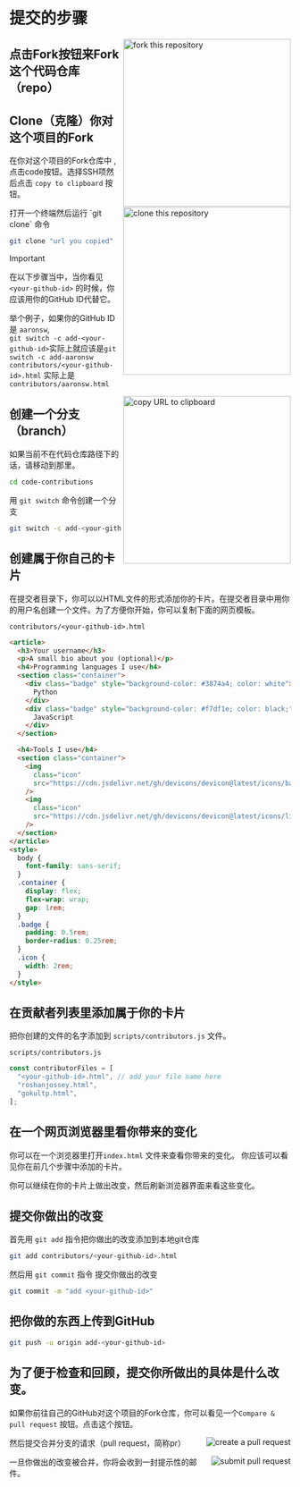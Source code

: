 # 提交的步骤

<img align="right" width="300" src="https://firstcontributions.github.io/assets/Readme/fork.png" alt="fork this repository" />

## 点击Fork按钮来Fork这个代码仓库（repo）

## Clone（克隆）你对这个项目的Fork

在你对这个项目的Fork仓库中 , 点击code按钮。选择SSH项然后点击 `copy to clipboard` 按钮。

<img align="right" width="300" src="https://firstcontributions.github.io/assets/Readme/clone.png" alt="clone this repository" />
打开一个终端然后运行 `git clone` 命令

```bash
git clone "url you copied"
```

> [!IMPORTANT]
> 在以下步骤当中，当你看见 `<your-github-id>` 的时候，你应该用你的GitHub ID代替它。
>
> 举个例子，如果你的GitHub ID 是  `aaronsw`,  
> `git switch -c add-<your-github-id>`实际上就应该是`git switch -c add-aaronsw`  
> `contributors/<your-github-id>.html` 实际上是 `contributors/aaronsw.html`
>
> 

<img align="right" width="300" src="https://firstcontributions.github.io/assets/Readme/copy-to-clipboard.png" alt="copy URL to clipboard" />

## 创建一个分支（branch）

如果当前不在代码仓库路径下的话，请移动到那里。

```bash
cd code-contributions
```

用 `git switch` 命令创建一个分支

```bash
git switch -c add-<your-github-id>
```


## 创建属于你自己的卡片

在提交者目录下，你可以以HTML文件的形式添加你的卡片。在提交者目录中用你的用户名创建一个文件。为了方便你开始，你可以复制下面的网页模板。

`contributors/<your-github-id>.html`
```html
<article>
  <h3>Your username</h3>
  <p>A small bio about you (optional)</p>
  <h4>Programming languages I use</h4>
  <section class="container">
    <div class="badge" style="background-color: #3874a4; color: white">
      Python
    </div>
    <div class="badge" style="background-color: #f7df1e; color: black;">
      JavaScript
    </div>
  </section>

  <h4>Tools I use</h4>
  <section class="container">
    <img
      class="icon"
      src="https://cdn.jsdelivr.net/gh/devicons/devicon@latest/icons/bash/bash-original.svg"
    />
    <img
      class="icon"
      src="https://cdn.jsdelivr.net/gh/devicons/devicon@latest/icons/linux/linux-original.svg"
    />
  </section>
</article>
<style>
  body {
    font-family: sans-serif;
  }
  .container {
    display: flex;
    flex-wrap: wrap;
    gap: 1rem;
  }
  .badge {
    padding: 0.5rem;
    border-radius: 0.25rem;
  }
  .icon {
    width: 2rem;
  }
</style>

```
## 在贡献者列表里添加属于你的卡片

把你创建的文件的名字添加到  `scripts/contributors.js` 文件。

`scripts/contributors.js`
```js
const contributorFiles = [
  "<your-github-id>.html", // add your file name here
  "roshanjossey.html",
  "gokultp.html",
];
```

## 在一个网页浏览器里看你带来的变化

你可以在一个浏览器里打开`index.html` 文件来查看你带来的变化。 你应该可以看见你在前几个步骤中添加的卡片。

你可以继续在你的卡片上做出改变，然后刷新浏览器界面来看这些变化。

## 提交你做出的改变

首先用 `git add` 指令把你做出的改变添加到本地git仓库

```bash
git add contributors/<your-github-id>.html
```

然后用 `git commit` 指令 提交你做出的改变

```bash
git commit -m "add <your-github-id>"
```

## 把你做的东西上传到GitHub

```bash
git push -u origin add-<your-github-id>
```

## 为了便于检查和回顾，提交你所做出的具体是什么改变。

如果你前往自己的GitHub对这个项目的Fork仓库，你可以看见一个`Compare & pull request` 按钮。点击这个按钮。

<img style="float: right;" src="https://firstcontributions.github.io/assets/Readme/compare-and-pull.png" alt="create a pull request" />

然后提交合并分支的请求（pull request，简称pr）

<img style="float: right;" src="https://firstcontributions.github.io/assets/Readme/submit-pull-request.png" alt="submit pull request" />

一旦你做出的改变被合并，你将会收到一封提示性的邮件。

